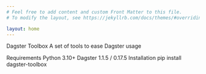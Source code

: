 ```yaml
---
# Feel free to add content and custom Front Matter to this file.
# To modify the layout, see https://jekyllrb.com/docs/themes/#overriding-theme-defaults

layout: home
---
```


Dagster Toolbox
A set of tools to ease Dagster usage

Requirements
Python 3.10+
Dagster 1.1.5 / 0.17.5
Installation
pip install dagster-toolbox
